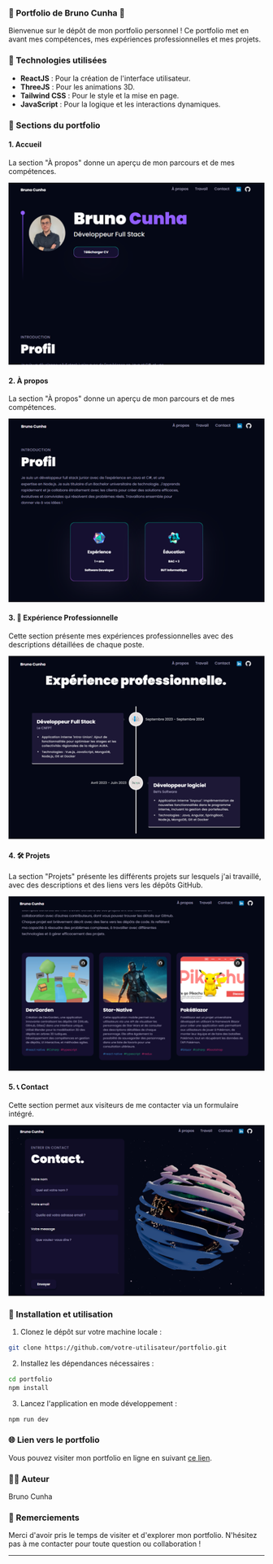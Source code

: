 ### 🌟 Portfolio de Bruno Cunha 🌟

Bienvenue sur le dépôt de mon portfolio personnel ! Ce portfolio met en avant mes compétences, mes expériences professionnelles et mes projets.

### 🚀 Technologies utilisées

- **ReactJS** : Pour la création de l'interface utilisateur.
- **ThreeJS** : Pour les animations 3D.
- **Tailwind CSS** : Pour le style et la mise en page.
-  **JavaScript** : Pour la logique et les interactions dynamiques.

### 📂 Sections du portfolio


#### 1. Accueil

La section "À propos" donne un aperçu de mon parcours et de mes compétences.

![Accueil](./screenshots/home.png)

#### 2. À propos

La section "À propos" donne un aperçu de mon parcours et de mes compétences.

![À propos](./screenshots/about.png)

#### 3. 💼 Expérience Professionnelle

Cette section présente mes expériences professionnelles avec des descriptions détaillées de chaque poste.

![Expérience Professionnelle](./screenshots/experience.png)

#### 4. 🛠️ Projets

La section "Projets" présente les différents projets sur lesquels j'ai travaillé, avec des descriptions et des liens vers les dépôts GitHub.

![Projets](./screenshots/projects.png)

#### 5. 📞 Contact

Cette section permet aux visiteurs de me contacter via un formulaire intégré.

![Contact](./screenshots/contact.png)

### 🔧 Installation et utilisation

1. Clonez le dépôt sur votre machine locale :

```bash
git clone https://github.com/votre-utilisateur/portfolio.git
```

2. Installez les dépendances nécessaires :

```bash
cd portfolio
npm install
```

3. Lancez l'application en mode développement :

```bash
npm run dev
```

### 🌐 Lien vers le portfolio

Vous pouvez visiter mon portfolio en ligne en suivant [ce lien]([https://codefirst.iut.uca.fr/containers/brunoda_costa_cunha-portfolio]).

### 👨‍💻 Auteur

Bruno Cunha

### 🙏 Remerciements

Merci d'avoir pris le temps de visiter et d'explorer mon portfolio. N'hésitez pas à me contacter pour toute question ou collaboration !

---
